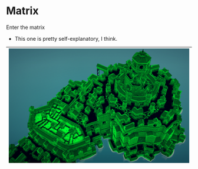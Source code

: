 # Matrix

Enter the matrix

* This one is pretty self-explanatory, I think. 


| ![Preview image](Preview.png) | 
|---|